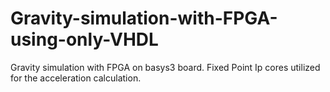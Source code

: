 # Gravity-simulation-with-FPGA-using-only-VHDL
Gravity simulation with FPGA on basys3 board.
Fixed Point Ip cores utilized for the acceleration calculation.
